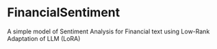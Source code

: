 # FinancialSentiment
A simple model of Sentiment Analysis for Financial text using Low-Rank Adaptation of LLM (LoRA)
